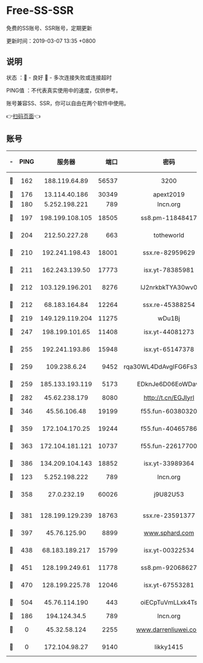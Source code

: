 # Free-SS-SSR

免费的SS账号、SSR账号，定期更新

更新时间：2019-03-07 13:35 +0800

## 说明

状态     ：🙂 - 良好 🙁 - 多次连接失败或连接超时

PING值   ：不代表真实使用中的速度，仅供参考。

账号兼容SS、SSR，你可以自由在两个软件中使用。

👉[扫码页面](https://liesauer.github.io/Free-SS-SSR/)👈

## 账号

|-|PING|服务器|端口|密码|加密方式|区域|
|:----:|:----:|:-----:|-----:|:----:|:----:|:----:|
|🙂|162|188.119.64.89|56537|3200|aes-256-cfb|RU|
|🙂|176|13.114.40.186|30349|apext2019|chacha20|JP|
|🙂|180|5.252.198.221|789|lncn.org|rc4|JP|
|🙂|197|198.199.108.105|18505|ss8.pm-11848417|aes-256-cfb|US|
|🙂|204|212.50.227.28|663|totheworld|aes-256-cfb|US|
|🙂|210|192.241.198.43|18001|ssx.re-82959629|aes-256-cfb|US|
|🙂|211|162.243.139.50|17773|isx.yt-78385981|aes-256-cfb|US|
|🙂|212|103.129.196.201|8276|lJ2nrkbkTYA30wv0|aes-256-cfb|US|
|🙂|212|68.183.164.84|12264|ssx.re-45388254|aes-256-cfb|US|
|🙂|219|149.129.119.204|11275|wDu1Bj|rc4-md5|HK|
|🙂|247|198.199.101.65|11408|isx.yt-44081273|aes-256-cfb|US|
|🙂|255|192.241.193.86|15948|isx.yt-65147378|aes-256-cfb|US|
|🙂|259|109.238.6.24|9452|rqa30WL4DdAvgIFG6Fs3znzTa|aes-256-cfb|FR|
|🙂|259|185.133.193.119|5173|EDknJe6D06EoWDaw|aes-256-cfb|US|
|🙂|282|45.62.238.179|8080|http://t.cn/EGJIyrl|rc4-md5|CA|
|🙂|346|45.56.106.48|19199|f55.fun-60380320|aes-256-cfb|US|
|🙂|359|172.104.170.25|19244|f55.fun-40465786|aes-256-cfb|SG|
|🙂|363|172.104.181.121|10737|f55.fun-22617700|aes-256-cfb|SG|
|🙂|386|134.209.104.143|18852|isx.yt-33989364|aes-256-cfb|SG|
|🙂|123|5.252.198.222|789|lncn.org|rc4|JP|
|🙂|358|27.0.232.19|60026|j9U82U53|xchacha20-ietf-poly1305|HK|
|🙂|381|128.199.129.239|18763|ssx.re-23591377|aes-256-cfb|SG|
|🙂|397|45.76.125.90|8899|www.sphard.com|aes-256-cfb|AU|
|🙂|438|68.183.189.217|15799|isx.yt-00322534|aes-256-cfb|SG|
|🙂|451|128.199.249.61|11778|ss8.pm-92068627|aes-256-cfb|SG|
|🙂|470|128.199.225.78|12046|isx.yt-67553281|aes-256-cfb|SG|
|🙂|504|45.76.114.190|443|oiECpTuVmLLxk4Ts|aes-256-cfb|AU|
|🙁|186|194.124.34.5|789|lncn.org|rc4|JP|
|🙁|0|45.32.58.124|2255|www.darrenliuwei.com|aes-256-cfb|JP|
|🙁|0|172.104.98.27|9140|likky1415|aes-256-cfb|JP|

